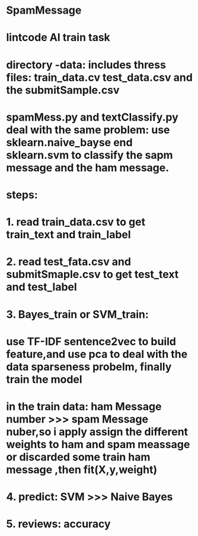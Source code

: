 # SpamMessage
# lintcode AI train task
# directory -data: includes thress files: train_data.cv  test_data.csv and the submitSample.csv
# spamMess.py and textClassify.py deal with the same problem: use sklearn.naive_bayse end sklearn.svm to classify the sapm message and the ham message.
# steps:
# 1. read train_data.csv to get train_text and train_label
# 2. read test_fata.csv and submitSmaple.csv to get test_text and test_label
# 3. Bayes_train or SVM_train: 
# use TF-IDF sentence2vec to build feature,and use pca to deal with the data sparseness probelm, finally train the model
# in the train data: ham Message number >>> spam Message nuber,so i apply assign the different weights to ham and spam meassage or discarded some train ham message ,then fit(X,y,weight)   
# 4. predict: SVM >>> Naive Bayes
# 5. reviews: accuracy 
